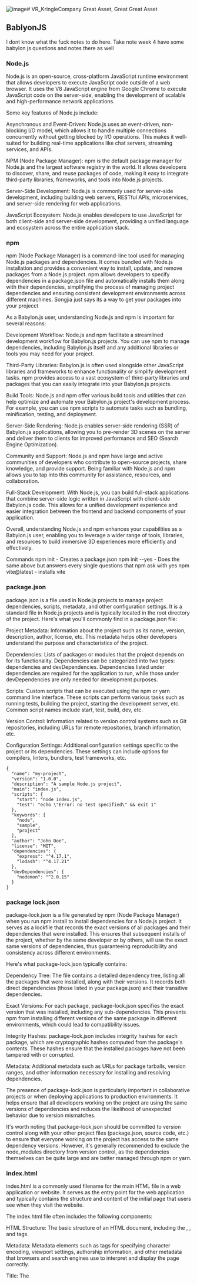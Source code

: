 ![image](https://github.com/gcwwgithub/VR_KringleCompany/assets/30390539/7a187888-1e8f-45bd-b1bc-9737d84beea8)# VR_KringleCompany
Great Asset, Great Great Asset

## BablyonJS
I dont know what the fuck notes to do here. Take note week 4 have some babylon js questions and notes there as well

### Node.js
Node.js is an open-source, cross-platform JavaScript runtime environment that allows developers to execute JavaScript code outside of a web browser. It uses the V8 JavaScript engine from Google Chrome to execute JavaScript code on the server-side, enabling the development of scalable and high-performance network applications.

Some key features of Node.js include:

Asynchronous and Event-Driven: Node.js uses an event-driven, non-blocking I/O model, which allows it to handle multiple connections concurrently without getting blocked by I/O operations. This makes it well-suited for building real-time applications like chat servers, streaming services, and APIs.

NPM (Node Package Manager): npm is the default package manager for Node.js and the largest software registry in the world. It allows developers to discover, share, and reuse packages of code, making it easy to integrate third-party libraries, frameworks, and tools into Node.js projects.

Server-Side Development: Node.js is commonly used for server-side development, including building web servers, RESTful APIs, microservices, and server-side rendering for web applications.

JavaScript Ecosystem: Node.js enables developers to use JavaScript for both client-side and server-side development, providing a unified language and ecosystem across the entire application stack.

### npm
npm (Node Package Manager) is a command-line tool used for managing Node.js packages and dependencies. It comes bundled with Node.js installation and provides a convenient way to install, update, and remove packages from a Node.js project. npm allows developers to specify dependencies in a package.json file and automatically installs them along with their dependencies, simplifying the process of managing project dependencies and ensuring consistent development environments across different machines.
Songjia just says its a way to get your packages into your projecct


As a Babylon.js user, understanding Node.js and npm is important for several reasons:

Development Workflow: Node.js and npm facilitate a streamlined development workflow for Babylon.js projects. You can use npm to manage dependencies, including Babylon.js itself and any additional libraries or tools you may need for your project.

Third-Party Libraries: Babylon.js is often used alongside other JavaScript libraries and frameworks to enhance functionality or simplify development tasks. npm provides access to a vast ecosystem of third-party libraries and packages that you can easily integrate into your Babylon.js projects.

Build Tools: Node.js and npm offer various build tools and utilities that can help optimize and automate your Babylon.js project's development process. For example, you can use npm scripts to automate tasks such as bundling, minification, testing, and deployment.

Server-Side Rendering: Node.js enables server-side rendering (SSR) of Babylon.js applications, allowing you to pre-render 3D scenes on the server and deliver them to clients for improved performance and SEO (Search Engine Optimization).

Community and Support: Node.js and npm have large and active communities of developers who contribute to open-source projects, share knowledge, and provide support. Being familiar with Node.js and npm allows you to tap into this community for assistance, resources, and collaboration.

Full-Stack Development: With Node.js, you can build full-stack applications that combine server-side logic written in JavaScript with client-side Babylon.js code. This allows for a unified development experience and easier integration between the frontend and backend components of your application.

Overall, understanding Node.js and npm enhances your capabilities as a Babylon.js user, enabling you to leverage a wider range of tools, libraries, and resources to build immersive 3D experiences more efficiently and effectively.

Commands
npm init - Creates a package.json
npm init --yes - Does the same above but answers every single questions that npm ask with yes
npm vite@latest - installs vite

### package.json
package.json is a file used in Node.js projects to manage project dependencies, scripts, metadata, and other configuration settings. It is a standard file in Node.js projects and is typically located in the root directory of the project. Here's what you'll commonly find in a package.json file:

Project Metadata: Information about the project such as its name, version, description, author, license, etc. This metadata helps other developers understand the purpose and characteristics of the project.

Dependencies: Lists of packages or modules that the project depends on for its functionality. Dependencies can be categorized into two types: dependencies and devDependencies. Dependencies listed under dependencies are required for the application to run, while those under devDependencies are only needed for development purposes.

Scripts: Custom scripts that can be executed using the npm or yarn command line interface. These scripts can perform various tasks such as running tests, building the project, starting the development server, etc. Common script names include start, test, build, dev, etc.

Version Control: Information related to version control systems such as Git repositories, including URLs for remote repositories, branch information, etc.

Configuration Settings: Additional configuration settings specific to the project or its dependencies. These settings can include options for compilers, linters, bundlers, test frameworks, etc.
```
{
  "name": "my-project",
  "version": "1.0.0",
  "description": "A sample Node.js project",
  "main": "index.js",
  "scripts": {
    "start": "node index.js",
    "test": "echo \"Error: no test specified\" && exit 1"
  },
  "keywords": [
    "node",
    "sample",
    "project"
  ],
  "author": "John Doe",
  "license": "MIT",
  "dependencies": {
    "express": "^4.17.1",
    "lodash": "^4.17.21"
  },
  "devDependencies": {
    "nodemon": "^2.0.15"
  }
}

```

### package lock.json
package-lock.json is a file generated by npm (Node Package Manager) when you run npm install to install dependencies for a Node.js project. It serves as a lockfile that records the exact versions of all packages and their dependencies that were installed. This ensures that subsequent installs of the project, whether by the same developer or by others, will use the exact same versions of dependencies, thus guaranteeing reproducibility and consistency across different environments.

Here's what package-lock.json typically contains:

Dependency Tree: The file contains a detailed dependency tree, listing all the packages that were installed, along with their versions. It records both direct dependencies (those listed in your package.json) and their transitive dependencies.

Exact Versions: For each package, package-lock.json specifies the exact version that was installed, including any sub-dependencies. This prevents npm from installing different versions of the same package in different environments, which could lead to compatibility issues.

Integrity Hashes: package-lock.json includes integrity hashes for each package, which are cryptographic hashes computed from the package's contents. These hashes ensure that the installed packages have not been tampered with or corrupted.

Metadata: Additional metadata such as URLs for package tarballs, version ranges, and other information necessary for installing and resolving dependencies.

The presence of package-lock.json is particularly important in collaborative projects or when deploying applications to production environments. It helps ensure that all developers working on the project are using the same versions of dependencies and reduces the likelihood of unexpected behavior due to version mismatches.

It's worth noting that package-lock.json should be committed to version control along with your other project files (package.json, source code, etc.) to ensure that everyone working on the project has access to the same dependency versions. However, it's generally recommended to exclude the node_modules directory from version control, as the dependencies themselves can be quite large and are better managed through npm or yarn.

### index.html

index.html is a commonly used filename for the main HTML file in a web application or website. It serves as the entry point for the web application and typically contains the structure and content of the initial page that users see when they visit the website.

The index.html file often includes the following components:

HTML Structure: The basic structure of an HTML document, including the <html>, <head>, and <body> tags.

Metadata: Metadata elements such as <meta> tags for specifying character encoding, viewport settings, authorship information, and other metadata that browsers and search engines use to interpret and display the page correctly.

Title: The <title> element, which specifies the title of the web page displayed in the browser's title bar or tab.

Content: The main content of the web page, including text, images, links, forms, and other HTML elements that make up the user interface of the website.

Script and Style References: References to external JavaScript files (<script> tags) and CSS stylesheets (<link> tags) used to add functionality and styling to the web page.

JavaScript Code: Inline JavaScript code or script blocks within the <script> tags for adding interactivity, event handling, and dynamic behavior to the web page.

The index.html file is often located in the root directory of a web project and is served by the web server as the default document when users access the website's domain or root URL (e.g., http://example.com).

In summary, index.html is the main HTML file of a web application or website, containing the structure and content of the initial page that users see when they visit the site. It plays a crucial role in defining the user interface and functionality of the web application.

For babylon js, since the application is hosted on the web, treat the html as how the app will look like. Its like making a website where you add elements to the html page and then you see ui elements appear

### tsconfig.json

A tsconfig.json file is a configuration file used in TypeScript projects to specify compiler options and settings for the TypeScript compiler (tsc). This file helps manage various aspects of the TypeScript project, such as compiler behavior, output directory, module resolution, and more.

Here are some common settings that can be configured in a tsconfig.json file:

Compiler Options: Compiler options control how TypeScript code is compiled into JavaScript. These options include settings such as target ECMAScript version, module system (e.g., CommonJS, AMD, ES6), strict type checking, source map generation, and more.

File Inclusion/Exclusion: Specify which files should be included or excluded from compilation. You can use the include and exclude properties to specify file paths or glob patterns to include or exclude files from compilation.

Output Options: Configure the output directory and file naming conventions for compiled JavaScript files. Options include setting the output directory (outDir), generating declaration files (declaration), emitting ECMAScript modules (esModuleInterop), and more.

Module Resolution: Configure how TypeScript resolves module imports. Options include specifying module resolution strategy (moduleResolution), root directories for module resolution (baseUrl), path mappings (paths), and more.

Type Checking Options: Control the strictness of type checking and error reporting. Options include enabling strict mode (strict), enforcing null checks (strictNullChecks), enabling strict property initialization (strictPropertyInitialization), and more.

Source Map Generation: Specify whether to generate source maps for compiled JavaScript files (sourceMap) and configure source map options.

Project References: Define references to other TypeScript projects or projects' outputs. This feature allows you to create multi-project setups and manage dependencies between projects.

A tsconfig.json file is typically located in the root directory of a TypeScript project, and TypeScript automatically detects and uses this file when compiling the project. Having a tsconfig.json file helps ensure consistent compilation settings across different environments and simplifies project setup and maintenance.

Here's a minimal example of a tsconfig.json file:
```
{
  "compilerOptions": {
    "target": "es5",
    "module": "commonjs",
    "strict": true
  },
  "include": [
    "src/**/*.ts"
  ],
  "exclude": [
    "node_modules"
  ]
}
```

### Vite
First install vite in your project
```npm vite@latest``` - installs vite

Next install dependencies
```npm i```

This songjia cant really make any sense on why the dependencies was not already installed but oh well

To run project
```run dev```

Install babylon js
```npm i babylonjs@core```

### Bablylon JS Code Beginning
The beginning code is like this
```
// main.ts
import { Engine } from "@babylonjs/core";
import { App } from "./app";

const canvas = document.getElementById("renderCanvas") as HTMLCanvasElement;
const engine = new Engine(canvas, true);
const app = new App(engine);

const scenePromise = app.createScene();
scenePromise.then((scene) => {
  engine.runRenderLoop(() => {
    scene.render();
  });
});

// app.ts
import { Engine, Scene } from "@babylonjs/core";

export class App {
  private engine: Engine;

  constructor(engine: Engine) {
    this.engine = engine;
  }

  async createScene(): Promise<Scene> {
    const scene = new Scene(this.engine);
    scene.createDefaultCameraOrLight()l;
    return scene;
  }
}
```
There was a index.html file earlier right, in that file, sonjia added a canvas file to the html and in the main.ts, he gets the canvas. The result is when he loads the web host, you will see a black image representing the canvas. 

### Babylonjs Canvas
```
const canvas = document.getElementById('renderCanvas') as HTMLCanvasElement;

const ctx = canvas.getContext('2d');
ctx.font = '50px Arial';

ctx.fillText('Hello XR', 50, 50);
```
The getContext('2d') call retrieves the 2D rendering context for the specified canvas element (renderCanvas). The '2d' argument indicates that the rendering context being requested is for 2D drawing operations.

Once the rendering context (ctx) is obtained, it provides methods and properties that allow you to perform various drawing operations on the canvas, such as drawing shapes, text, images, and applying transformations.

### Create a Sphere
```
const scene = new Scene(this.engine);  

scene.createDefaultCameraOrLight();

const sphere = MeshBuilder.CreateSphere('sphere', { diameter: 1.3 }, scene); 

sphere.position.y = 1; 
sphere.position.z = 5; 
```

### Create Text
```
const helloPlane = MeshBuilder.CreatePlane('hello plane', { size: 15 });

helloPlane.position.y = 0;
helloPlane.position.z = 5;


const helloTexture = AdvancedDynamicTexture.CreateForMesh(helloPlane);

const helloText = new TextBlock('hello');
helloText.text = 'Hello XR';

helloText.color = 'purple';
helloText.fontSize = 50;


```
```MeshBuilder.CreatePlane('hello plane', { size: 15 });```
This line creates a plane mesh named 'hello plane' with a size of 15 units. This plane will serve as the background for displaying the text.

```const helloTexture = AdvancedDynamicTexture.CreateForMesh(helloPlane); ```
This line creates an advanced dynamic texture associated with the plane mesh. AdvancedDynamicTexture is a Babylon.js feature that allows for rendering 2D elements onto 3D objects.

```helloTexture.addControl(helloText);```
This adds the TextBlock element (containing the text 'Hello XR') to the advanced dynamic texture associated with the plane mesh. As a result, the text will be rendered onto the plane mesh in the 3D scene.

### GUI Controls?
```
createText(scene: Scene) {
  const helloPlane = MeshBuilder.CreatePlane("hello plane", { width: 2.5, height: 1 }, scene);
  helloPlane.position.y = 0;
  helloPlane.position.z = 5;
  
  const helloTexture = AdvancedDynamicTexture.CreateForMesh(helloPlane, 250, 100, false);
  helloTexture.background = "white";

  const helloText = new TextBlock("hello");
  helloText.text = "Hello XR";
  helloText.color = "purple";
  helloText.fontSize = 50;

  helloTexture.addControl(helloText);
}
```
The function provided is a basic example of how to create simple GUI (Graphical User Interface) controls in a Babylon.js 3D scene. Here's how it aligns with GUI creation:

AdvancedDynamicTexture: This is a special kind of texture that allows you to overlay GUI elements on top of a 3D scene or attach them to a specific mesh, like the plane in this case. This texture acts as a canvas for GUI controls.

TextBlock: This is a GUI control for displaying text. It's a fundamental element in any GUI system and can be used for labels, buttons, or any interactive text element.

Adding the TextBlock to the Texture: The helloTexture.addControl(helloText); line adds the TextBlock to the AdvancedDynamicTexture, which means the text will appear on the plane in the 3D world.

This setup is indeed a simple example of GUI in a 3D application. Babylon.js also supports more complex GUI elements, such as buttons, sliders, input fields, etc., which can be layered together to create a rich user interface. The GUI in Babylon.js is particularly useful for VR or AR scenarios where traditional HTML-based interfaces may not be suitable.

The code is the same above with slight differences. In essence, the main functional difference is the size of the plane and the specified dimensions for the AdvancedDynamicTexture in the second snippet, which are not provided in the first. The explicit background color set for the texture in the second snippet is also a notable difference, as it changes the visual appearance of the text's backdrop.

### GUI Interactions
```
helloText.onPointerUpObservable.add(eventData => {
  alert('Hello Text at:\n X: ' + eventData.x + '\n Y: ' + eventData.y);
});

helloText.onPointerDownObservable.add(() => {
  this.sound.play();
});
```
The first one adds an event listener to the onPointerUpObservable of the helloText TextBlock. When the pointer (usually a mouse or touch input) is released over the text block, the provided callback function is executed. The callback function shows a browser alert with the x and y position of the pointer when the event was triggered.

The second one adds an event listener to the onPointerDownObservable of the helloText. When the pointer is pressed down over the text block, the provided callback function is executed. In this callback, this.sound.play(); is called, which implies that there is a sound property on the same context (this) where the function is defined, and its play method is invoked. Assuming this.sound refers to an audio object, this would start playing the sound.

### Create VR Experience and Async
```
const xr = scene.createDefaultXRExperienceAsync({
    uiOptions: {
        sessionMode: 'immersive-vr'
    }
})
```
The provided code is from Babylon.js and is used to create a default WebXR (Web Extended Reality) experience in a Babylon.js scene. Here's what each part of the code does:

scene.createDefaultXRExperienceAsync():
This method creates a default WebXR experience within the given scene. It enables support for WebXR in the browser and sets up the necessary components to allow users to experience the scene in virtual reality (VR) or augmented reality (AR) depending on their device and capabilities.

uiOptions: { sessionMode: 'immersive-vr' }:
This part of the code specifies options for the user interface (UI) of the XR experience. In this case, it sets the sessionMode option to 'immersive-vr', indicating that the XR session should be in immersive virtual reality (VR) mode. This means that the scene will be experienced in full VR mode, where users are fully immersed in the virtual environment.

xr variable:
The xr variable is assigned the result of the createDefaultXRExperienceAsync() method call. This variable likely represents the XR experience itself or contains information about the XR session, which can be used for further interaction or customization.

In summary, the code sets up a default WebXR experience in a Babylon.js scene, specifically configuring it to operate in immersive virtual reality (VR) mode. This allows users to interact with the scene using VR devices and experience it in a fully immersive virtual environment.

**Note: xr is a promise**
As part of async coding, other code below this will run without waiting for the xr to initalise. So if you do something with xr, u will crash or something. If you want to ensure it initialise properly u can add a await in front. BUt the function the code is called needs an async in front. Afterwards, you will be able to use xr as per normal.
So here is an example
```
// Create an async function to set up the Babylon.js scene
async function setupScene() {
    // Create a new Babylon.js engine
    const engine = new Engine(canvas, true);

    // Create a new Babylon.js scene
    const scene = new Scene(engine);

    // Create an XR experience asynchronously
    const xr = await scene.createDefaultXRExperienceAsync({
        uiOptions: {
            sessionMode: 'immersive-vr'
        }
    });
    // Run the render loop
    engine.runRenderLoop(() => {
        scene.render();
    });
}

// Call the async function to set up the scene when the window has finished loading
window.onload = async () => {
    await setupScene();
};
```
Just remember this, everytime you use async, it returns a Promise which means its a promise that a value will be eventually there so therefore you always need to ensure you declare await. Lets say you have a promise object, how do you get it to do stuff. Our code earlier has the answer
```
scenePromise.then((scene) => {
  engine.runRenderLoop(() => {
    scene.render();
  });
});
```
Then basically says, what should I do after the promise is fulfilled or in other words, what happens after the promise has been fulfilled and the object is initialised? It will call a callback which you see here is to runRenderLoop()

### Quick Debugging tip
The line ```(window as any).xr = xr;``` in TypeScript is a way to attach the xr variable to the global window object. By doing this, xr becomes accessible from anywhere in the web application, including the browser's console, which is particularly useful for debugging purposes.

Here's what this line of code does:

window: This is the global object in the context of the browser, representing the window in which the script is running.
as any: TypeScript is a statically typed superset of JavaScript. Using as any is a type assertion in TypeScript which tells the compiler to treat the window object as any type, effectively turning off type checking for this expression. This is done because window does not have a property xr by default, so you have to assert it to any to bypass the type checking system.
.xr = xr;: This assigns the xr variable (which presumably holds a reference to a WebXR experience created by scene.createDefaultXRExperienceAsync()) to a new property xr on the window object.
After running this line of code, you could open your browser's developer console and access the xr variable directly, which is useful for inspecting its properties and methods, debugging issues with your WebXR experience, or even manipulating the WebXR session in real-time. It effectively makes xr a global variable, which should generally be avoided in production code due to the potential for naming collisions and it being considered a bad practice, but for debugging, it's a useful shortcut.

### Morzilla Web XR Emulator
After you get on the web host, if you have the emulator, there will be an icon on the bottom right of the screen. You click on it and now you can see VR Mode. You can even move around a VR Headset on controllers as well

### AR Debugging
```
const xr = await scene.createDefaultXRExperienceAsync({
        uiOptions: {
            sessionMode: 'immersive-ar'
        }
    });
```
Then in the XR emulator, just change ur device into a phone

### Meta Quest Debugging
1. Create an organisation and then create a account
2. Enable USB Debugging but you must have an account with the developer mode enabled
3. Make sure you install adb so you can use ```adb devices``` in console to see the connected device
4. Use ```adb reverse``` to allow  the quest can access a local host website on the connected desktop through the cable

### Android Debugging
Same as above but connect the android phone instead

### IOS Debugging
Didnt watch hehe i swear to god if this chek test

Everything below is I didnt watch video to hear the explanation cause hehe
### Skybox
```
createSkybox(scene: Scene) {
  // Create a skybox mesh
  const skybox = MeshBuilder.CreateBox('skybox', { size: 1000 }, scene);

  // Create a skybox material
  const skyboxMaterial = new StandardMaterial('skybox-mat');

  // Disable backface culling for the skybox material
  skyboxMaterial.backFaceCulling = false;

  // Set the reflection texture of the skybox material to a cube texture
  skyboxMaterial.reflectionTexture = new CubeTexture('assets/textures/skybox', scene);
  skyboxMaterial.reflectionTexture.coordinatesMode = Texture.SKYBOX_MODE;

  // Set the diffuse and specular colors of the skybox material to black
  skyboxMaterial.diffuseColor = new Color3(0, 0, 0);
  skyboxMaterial.specularColor = new Color3(0, 0, 0);

  // Assign the skybox material to the skybox mesh
  skybox.material = skyboxMaterial;
}
```
In webpack, there is a setting in webpack.config.js where you need to set the static variable if its there to true to use static asssets.
Backface culling is a performance optimization that doesn't render the faces of a mesh that point away from the camera. Since the camera is inside the skybox, you want to disable backface culling to ensure all the inside faces of the cube are rendered.

The diffuse and specular colors of the skybox material are set to black. In the context of a skybox, these properties are typically set to black because the skybox usually doesn't need to reflect any light or have any shiny properties, as it represents distant objects like stars or clouds.

### Camera
```
createCamera(scene: Scene) {
  // const camera new ArcRotateCamera('arcCamera, Math.PI/5, Math.PI/2, 5, Vector3.Zero()),
  // scene):

  const camera = new UniversalCamera("uniCamera", new Vector3(0), scene);
  camera.attachControl(this.canvas, true);
}
```
This was the code they gave. There a commented out arc rotate camera there
The Universal Camera is a versatile camera that can be used for both touch and keyboard/mouse control schemes. The camera is given a name "uniCamera" and is initially positioned at the origin (0, 0, 0) in the 3D world.
The ArcRotateCamera automatically rotates around a target (in this case, Vector3.Zero() which is the origin of the scene) and is controlled by three parameters:

The key difference between UniversalCamera and ArcRotateCamera is their control scheme and behavior:

UniversalCamera: This is similar to a free camera or first-person shooter camera. It's controlled by WASD keys for movement and mouse for looking around.
ArcRotateCamera: This camera is automatically set to revolve around a target point and is typically controlled by dragging the mouse to rotate the camera around the target, and the mouse wheel to zoom in and out.
Depending on the type of interaction you want in your scene, you would choose the camera type that suits your needs. UniversalCamera is good for scenarios where you want the user to freely move around the scene, while ArcRotateCamera is excellent for scenarios where you want the user to orbit around a specific object or location.

### Lights
```
const hemisphericLight = new HemisphericLight('hemilight', new Vector3(-1, 1, 0), scene);
hemiLight.intensity = 0.5;
hemiLight.diffuse = new Color3(0, 0, 1);

const pointLight = new PointLight("pointLight", new Vector3(0, 1.5, 2), scene);
pointLight.intensity = 1;
pointLight.diffuse = new Color3(1, 0, 0);
```
Diffuse light is the light that is scattered in all directions off the surface it hits.

The HemisphericLight simulates light coming from above, much like the ambient light in the real world where the sky acts as a light source. This type of light has a direction but no specific source position. Gemini says Hemispheric lights simulate indirect lighting from the sky and ground.
The PointLight simulates a light bulb or a point source that emits light in all directions:

The Differences Between Hemispheric Light and Point Light:

Direction vs. Position: Hemispheric light is defined by a direction, meaning it does not have a specific point in space it originates from. It's assumed to be infinitely far away, similar to sunlight. Point light, on the other hand, is defined by its position in space, similar to a lamp.

Light Spread: Hemispheric light illuminates the scene uniformly and simulates a soft ambient effect that doesn't cast strong shadows. Point light emits light in all directions from its position and can cast shadows based on its relationship to objects in the scene.

Color: In this particular code, hemispheric light is given a blue diffuse color, which will tint the surfaces it illuminates with a blueish tone, while the point light is given a red diffuse color, which will tint illuminated surfaces red.

### Sky Dome 
```
createVideoSkyDome(scene: Scene) {
  const dome = new VideoDome(
    'videoDome',
    'assets/videos/bridge_360.mp4',
    {
      resolution: 32,
      size: 1000
    },
    scene
  );
}
```
Inside the function, it creates an instance of VideoDome, which is likely a class from Babylon.js or a custom class in the application. VideoDome is used to project a 360-degree video onto the inner surface of a dome that surrounds the entire scene, creating an immersive environment.

This one is Chatgpt say one ah
The object { resolution: 32, size: 1000 } sets the properties for the VideoDome:
resolution: 32 might refer to the number of segments used to render the dome, affecting the quality of the mesh onto which the video is projected.
size: 1000 likely sets the size of the dome in the scene's units.

### Inspector Shortcut
addInspectorKeyboardShortcut(scene: Scene) {
  window.addEventListener('keydown', e => {
    if (e.altKey && e.ctrlKey && e.key === 'I') {
      if (scene.debugLayer.isVisible()) {
        scene.debugLayer.hide();
      } else {
        scene.debugLayer.show();
      }
    }
  });
}
It defines an event listener that listens for keydown events on the window object.
When a key is pressed, it checks if the Alt key and Ctrl key are held down simultaneously, and the letter 'I' is the key that was pressed. This combination (Ctrl+Alt+I) acts as the shortcut to trigger the code block.
Inside the if-statement, it checks whether the debug layer of the scene is currently visible.
If the debug layer is visible, it will hide it by calling scene.debugLayer.hide().
If the debug layer is not visible, it will show it by calling scene.debugLayer.show().
Whats the debug layer?
In Babylon.js, the "scene debug layer", also commonly referred to as The Inspector, is a powerful visual debugging tool. It provides you with various functionalities to help you understand and troubleshoot your 3D scene. 

### Make the VE Responsive to Window Sizes
```
window.addEventListener('resize', () => {
  engine.resize();
});
```
This code snippet is adding an event listener to the window object, which listens for the resize event. This event is triggered whenever the browser window is resized.

How it's used:

The anonymous arrow function () => { engine.resize(); } is the event handler that gets called when the resize event occurs.
Inside the event handler, the resize method of the engine object is called. This method is typically provided by 3D engine libraries like Babylon.js or Three.js to handle the resizing of the rendering canvas. When the window is resized, the canvas needs to adjust its dimensions accordingly to ensure the 3D content is rendered correctly to the new window size.
When this event is called:

The resize event is called by the browser every time there is a change in the size of the viewport, which could happen for various reasons like changing the size of the browser window, rotating a mobile device, or when the browser window is maximized or minimized.
The purpose of calling engine.resize() is to make sure that the 3D scene's aspect ratio remains correct and that the scene does not get stretched or squished. It ensures that the rendering engine adjusts its internal projections to accommodate the new size of the canvas.

### Load Models
```
loadModel(scene: Scene) {
  SceneLoader.ImportMeshAsync('', 'assets/models/', 'H2O.glb', scene);
}
```
Here's what the function does:

SceneLoader is a static class in Babylon.js that provides functions to load scenes and meshes from various file formats.

ImportMeshAsync is a method that loads meshes, geometries, and materials defined in a .glb file format (which is the binary version of the GLTF format) into the provided scene.

The first argument is a blank string which means no specific mesh names are provided; thus, it will load all meshes from the file.

'assets/models/' is the directory path where the .glb file is located.

'H2O.glb' is the name of the 3D model file that will be loaded.

scene is the instance of the scene where the meshes will be added.

This function would be used to load a model named 'H2O.glb' from the 'assets/models/' directory into the provided Babylon.js scene. The loading is asynchronous, which means it won't block the rest of the code from running while the model is being loaded. This is typically desired behavior in web applications to maintain a responsive interface.

Once the promise returned by ImportMeshAsync is resolved, the loaded meshes will be present in the scene and can be manipulated or displayed according to the needs of the application.

**You need to add ts-loader in package.json and import bablyonjs-loaders in the ts files.**

### Tips on Async again?
```
loadModel(scene: Scene) {
  SceneLoader.ImportMeshAsync('', 'assets/models/', 'H2O.glb', scene).then(result => {
    const root = result.meshes[0];
    root.id = 'h2oRoot';
    root.name = 'h2oRoot';
    root.position = someVariable; // 'someVariable' is not defined in this snippet. This likely should be a Vector3 object.
    root.rotation = new Vector3(0, 0, Math.PI);
    root.scaling.setAll(1.5);
  });
}
```
This function loadModel is similar to the previous one in that it imports a 3D model into the given scene. However, this version of the function adds more steps after the model is loaded:

It uses .then on the promise returned by ImportMeshAsync to handle the result of the asynchronous operation. This part of the code will execute once the model has finished loading.
result.meshes[0] gets the first mesh from the loaded model. In the context of Babylon.js, a model can consist of one or several meshes. Here we assume that result.meshes[0] is the root mesh or the main mesh that other parts of the model are parented to.

The root mesh is given an ID and a name 'h2oRoot', which can be used to identify it within the scene.

root.position is being set to someVariable, which appears to be a placeholder for a Vector3 object representing the position where the mesh should be placed in the scene. Since someVariable isn't defined in the code snippet, it should be replaced with an actual Vector3 value or variable.

root.rotation is set to a new Vector3 object that represents the rotation of the mesh. In this case, it's rotated by Math.PI radians (180 degrees) around the Z-axis.

root.scaling.setAll(1.5) uniformly scales the mesh by a factor of 1.5 along all three axes.

The difference between this and the previous snippet is that after loading the model, this code snippet is also manipulating the root mesh by setting its ID, name, position, rotation, and scale. This allows for immediate customization of the model's properties once it has been loaded into the scene. The previous snippet didn't include these post-loading operations.

### Animations
```
createAnimation(scene: Scene, model: AbstractMesh) {
  const animation = new Animation(
    'rotationAnim',
    'rotation',
    30,
    Animation.ANIMATIONTYPE_VECTOR3,
    Animation.ANIMATIONLOOPMODE_CYCLE
  );

  const keyframes = [
    { frame: 0, value: new Vector3(0, 0, 0) },
    { frame: 30, value: new Vector3(0, 2 * Math.PI, 0) }
  ];

  animation.setKeys(keyframes);

  model.animations = [];
  model.animations.push(animation);

  scene.beginAnimation(model, 0, 30, true);
}
```
createAnimation is a function that takes a Scene and an AbstractMesh object as arguments. This function is likely part of a Babylon.js application, where Scene represents the 3D environment and AbstractMesh represents a mesh within that scene.

An Animation object is instantiated with the name 'rotationAnim'. It is configured to animate the 'rotation' property of the mesh. The 30 specifies the frame rate, indicating how many frames per second the animation will run.

Animation.ANIMATIONTYPE_VECTOR3 indicates that the property being animated, rotation in this case, is a Vector3 type, which is a three-dimensional vector representing Euler angles for rotation.

Animation.ANIMATIONLOOPMODE_CYCLE sets the animation to loop continuously.

The keyframes array defines the keyframes for the animation:

The first keyframe at frame: 0 sets the initial rotation value to (0, 0, 0).
The second keyframe at frame: 30 sets the rotation value to (0, 2 * Math.PI, 0), which represents a full 360-degree rotation around the Y-axis.
animation.setKeys(keyframes); assigns the keyframes to the animation, which tells the animation object when and how to interpolate the mesh's rotation.

model.animations = []; initializes the animations array property of the model to an empty array. This ensures that any previous animations are removed and the mesh is ready for new animations.

model.animations.push(animation); adds the newly created animation to the model's animations array.

scene.beginAnimation(model, 0, 30, true); starts the animation on the model. It specifies that the animation should start at frame 0, end at frame 30, and the true argument indicates that the animation should loop.

The outcome of this code is that the mesh provided as model will rotate around the Y-axis one full turn (360 degrees) in a loop. The duration of this rotation is implicitly defined by the frame rate and the frame numbers given; since there are 30 frames and the frame rate is 30, this implies a one-second duration for the full rotation cycle.

Then in load model you add this
```
loadModel(scene: Scene) {
  SceneLoader.ImportMeshAsync('', 'assets/models/', 'H2O.glb', scene).then(result => {
    const root = result.meshes[0];
    root.id = 'h2oRoot';
    root.name = 'h2oRoot';
    root.position = someVariable; // 'someVariable' is not defined in this snippet. This likely should be a Vector3 object.
    root.rotation = new Vector3(0, 0, Math.PI);
    root.scaling.setAll(1.5);
    this.createAnimation(scene,root)
  });
}
```
### Particle System
```
createParticles(scene: Scene) {
  const particleSystem = new ParticleSystem('particles', 5000, scene);
  particleSystem.particleTexture = new Texture('assets/textures/flare.png', scene);

  particleSystem.emitter = new Vector3(0, 0, 0);
  particleSystem.minEmitBox = new Vector3(0, 0, 0);
  particleSystem.maxEmitBox = new Vector3(0, 0, 0);

  particleSystem.color1 = new Color4(0.7, 0.8, 1.0, 1.0);
  particleSystem.color2 = new Color4(0.3, 0.5, 1.0, 1.0);
  particleSystem.blendMode = ParticleSystem.BLENDMODE_ONEONE;

  particleSystem.minSize = 0.01;
  particleSystem.maxSize = 0.05;
  
  particleSystem.minLifeTime = 0.3;
  particleSystem.maxLifeTime = 1.5;
  
  particleSystem.emitRate = 1500;
  
  particleSystem.direction1 = new Vector3(-1, 8, -1);
  particleSystem.direction2 = new Vector3(1, 8, -1);
  
  particleSystem.minEmitPower = 0.2;
  particleSystem.maxEmitPower = 0.8;
  particleSystem.updateSpeed = 0.01;
  
  particleSystem.gravity = new Vector3(0, -9.8, 0);
  particleSystem.start();
}
```
Defines a function createParticles that takes a Babylon.js Scene object as a parameter.

Creates a new ParticleSystem within the provided scene. The system is named 'particles', and it's configured to use a maximum of 5000 particles.

Sets the particle texture to a flare image, 'assets/textures/flare.png', which will be used for each particle in the system.

Sets the emitter of the particle system to the origin point (0, 0, 0). This is the point in space where particles will be emitted.

The minEmitBox and maxEmitBox are set to (0, 0, 0), which means that particles will be emitted from a single point. If these vectors were different, particles would be emitted from random positions within the defined box area.

Defines two colors for the particles. color1 is a pale blue with full alpha (opaque), and color2 is a darker blue, also fully opaque. These colors will likely be interpolated between over the lifetime of the particles.

Sets the blendMode to BLENDMODE_ONEONE, which defines how particles blend with the background and each other. This particular mode is additive blending, where the colors of the particles are added to the colors of the background, creating a glowing effect.

minSize and maxSize set the minimum and maximum size of each particle. Particles will be randomly sized between these values when they are created.

minLifeTime and maxLifeTime set the minimum and maximum lifetime of each particle in seconds. Each particle will last for a random time between these values before it's recycled.

emitRate is the number of particles to emit per second.

direction1 and direction2 define the initial direction vectors for particle emission. Particles will be emitted with a random direction between these two vectors. This creates a spread of particles that can simulate effects like explosions or fountains.

minEmitPower and maxEmitPower define the range of speeds at which particles are emitted from the emitter.

updateSpeed is the time step used to update the particle system, effectively controlling the simulation's precision and smoothness.

gravity is a vector that represents the gravity applied to the particles. In this case, it's set to the Earth's gravity, pulling the particles downward along the Y-axis.

start is the method that starts the particle system, causing it to begin emitting particles.

### Sound
```
addSounds(scene: Scene) {
  const music = new Sound("music", "assets/sounds/hello-xr.mp3", scene, null, { loop: true, autoplay: false });
  const sound = new Sound("sound", "assets/sounds/button.mp3", scene, null);
}
```
This function, addSounds, is designed to add audio to a Babylon.js scene. The function is defined to take one parameter, scene, which is a Babylon.js Scene object where the sounds will be added.

Within the function:

A new Sound object named "music" is created with a source file located at "assets/sounds/hello-xr.mp3". The sound is added to the scene. The fourth parameter is set to null, which means no callback is used for when the sound is ready to play. The final parameter is an options object where loop: true means the sound will play in a loop, and autoplay: false means the sound will not play automatically when created.

Another Sound object named "sound" is created with a source file located at "assets/sounds/button.mp3" and added to the scene. The fourth parameter is null, and since no options object is provided, this sound will use the default settings (it will not loop and will not autoplay, assuming these are the defaults).

In summary, this function initializes two sounds for the scene: one for background music that loops (but does not autoplay), and another for a button press effect (with default playback settings). These sounds can be controlled programmatically to play, stop, pause, etc., within the application.

### Constructor
You can split up huge classes into components so something like this
```
export class TextPlane {
    constructor(
        name: string,
        width: number,
        height: number,
        x: number,
        y: number,
        z: number,
        text: string,
        backgroundColor: string,
        textColor: string,
        fontSize: number
    ) {
        // Create the plane mesh
        const textPlaneMesh = BABYLON.MeshBuilder.CreatePlane(name, { width, height }, scene);

        // Position the plane
        textPlaneMesh.position.set(x, y, z);

        // Create a dynamic texture for the plane
        const planeTexture = new BABYLON.AdvancedDynamicTexture.CreateForMesh(
            textPlaneMesh,
            width,
            height,
            false
        );

        // Set the background color of the texture
        planeTexture.background = backgroundColor;

        // Create a text block to display the text on the plane
        const planeText = new BABYLON.TextBlock(name + " text", planeTexture);
        planeText.text = text;
        planeText.fontSize = fontSize;
        planeText.color = new BABYLON.Color4(1, 1, 1, 1); // White text color

        // Rotate the text block to face the camera
        planeText.rotation.y = -Math.PI / 2;
    }
}

```
You are recommended to create a file for this in the same folder as all your classes then in the code write this
```
export * from './text-plane'
export * from './rigidbody'
```
Then in the main code just do
'''
import {} from './components/meshes'
'''

### Interfaces?
export interface HelloMesh {
    scene : Scene;
    mesh : Mesh;
    label : TextPlane;
}    

export class HelloSphere extends AbstractMesh implements HelloMesh {
    scene : Scene;
    mesh : Mesh;
    label : TextPlane;

constructor(name: string, options : {diameter : number}, scene : Scene)
{
  super(name,scene);
  this.scene = scene;
  this.mesh = MeshBuilder.CreateSphere("Hi". options, scene);
  this.mesh.material = new StandardMaterial("Mat", scene);
  this.label = new TextPlane(....... some parameters here)
  this.addChild(this.label.mesh);
}

  
}

### Create Ground
```
// ground
const groundMaterial = new StandardMaterial("ground material", scene);

//back will not be rendererd
groundMaterial.backFaceCulling = true;
groundMaterial.diffuseTexture = new Texture('assets/textures/grass.png',

scene);
const ground = MeshBuilder.CreateGround("ground", {width: 12, height: 12}, scene);

ground.material = groundMaterial;
ground.position.set(0, -1, 8);
```

### Behaviours to create interaction
```
const pointerDragBehavior = new PointerDragBehavior({
               dragPlaneNormal: new BABYLON.Vector3(0, 1, 0), // Makes the drag plane parallel to the y-axis

});
pointerDragBehavior.onDragStartObservable.add(evtData => {
                              console.log("drag start: pointer id " + evtData.pointerId);
                              console.log(evtData);

});
sphere.addBehavior(pointerDragBehavior);
```
Pointer Drag Behavior: A pointer drag behavior is created using the PointerDragBehavior class. This class allows you to drag meshes around the scene using a mouse or pointer. In this code, the dragPlaneNormal property is set to new BABYLON.Vector3(0, 1, 0), which makes the drag plane parallel to the y-axis. This means that the mesh can only be dragged up and down.

onDragStartObservable: This observable is used to listen for drag events. In this code, an event handler is added to the onDragStartObservable using the add method. The event handler logs the pointer ID and event data to the console when the dragging starts.

Adding the behavior to the sphere: The pointerDragBehavior is then added to the sphere mesh using the addBehavior method. This enables the drag functionality for the sphere.
### Actions
```
private initActions() {
const actionManager = (this.actionManager = new ActionManager(this.scene));

actionManager.isRecursive = true;

const light = this.scene.getLightById("default light");
actionManager
 .registerAction(new InterpolateValueAction(
        ActionManager.OnPickTrigger,
        light,
        "diffuse",
        Color3.Black(),
        1000
        )
       )
      .then(
          new InterpolateValueAction(
              ActionManager.OnPickTrigger,
              light,
              "diffuse",
              Color3.White(),
              1000
             )
         };

actionManager.registerAction(
    new InterpolateValueAction(
        ActionManager.OnPickDownTrigger,
        this,
        "scaling",
        new Vector3(2, 2, 2),
        1000,
        new PredicateCondition(actionManager, () => {
            return light.diffuse.equals(Color3.Black());
        })
    )
);

const otherMesh = this.scene.getMeshById("sphere");
actionManager.registerAction(
    new SetValueAction(
        {
            trigger: ActionManager.OnIntersectionEnterTrigger,
            parameter: {
                mesh: otherMesh,
                usePreciseIntersection: true,
            },
        },
        this.mesh.material,
        "wireframe",
        true
    )
);

}
```
To use this function, just call it in the constructor 
Here is the explanation of the code
Light Color Change on Pick:
Action 1: Fades the light (identified as "default light") to black (Color3.Black()) over 1000 milliseconds when it is picked/clicked.
Action 2: Fades the same light back to white (Color3.White()) over 1000 milliseconds when it is picked/clicked again.

Scaling on Pick with Condition:
Action: Scales the this object (likely referring to a mesh in the scene) to double its size (Vector3(2, 2, 2)) over 1000 milliseconds when it is picked/clicked.
Condition: This action has a PredicateCondition. It will only execute if the light object's 'diffuse' color is currently black.

Wireframe Toggle on Intersection:
Action: Sets the 'wireframe' property of another mesh's material to 'true' when this.mesh intersects with a mesh identified as "sphere". The usePreciseIntersection: true parameter ensures accurate intersection detection.

### Keyboard Actions
Assuming we continue from the previous code
```
this.scene.actionManager.registerAction(
    new ExecuteCodeAction(
        {
            trigger: ActionManager.OnKeyUpTrigger,
            parameter: "r",
        },
        () => {
            this.scaling.setAll(1);
            this.mesh.material.wireframe = false;
            console.log("r was pressed: reset " + this.name);
        }
    )
);
```
Presumably, this code provides a reset mechanism. Pressing the "r" key likely triggers other actions that might scale or change the wireframe mode of a mesh. Releasing the "r" key executes this snippet to restore the mesh to its default state.

### Observables
```
const onIntersectObservable = new Observable<boolean>();
scene.registerBeforeRender(function () {
  const isIntersecting = sphere.intersectsMesh(helloSphere, true, true);
  onIntersectObservable.notifyObservers(isIntersecting);
});

helloSphere.onIntersectObservable = onIntersectObservable;

const redColor = Color3.Red();
const whiteColor = Color3.White();

helloSphere.onIntersectObservable.add((isIntersecting) => {
  const material = helloSphere.mesh.material as StandardMaterial;
  const isRed = material.diffuseColor === redColor;
  if (isIntersecting && !isRed) {
    material.diffuseColor = redColor;
  } else if (!isIntersecting && isRed) {
    material.diffuseColor = whiteColor;
  }
});
```
In the sphere code,
```
    scene : Scene;
    mesh : Mesh;
    label : TextPlane;
    onIntersectObservable : Observable<boolean>
}    

export class HelloSphere extends AbstractMesh implements HelloMesh {
    scene : Scene;
    mesh : Mesh;
    label : TextPlane;
 onIntersectObservable : Observable<boolean>

//code continues
```
Observable for Intersection:
onIntersectObservable: An Observable is created. Observables are used in Babylon.js to notify subscribers when specific events occur. In this case, this observable will be used to signal when intersections happen.

Intersection Check Loop (scene.registerBeforeRender):

scene.registerBeforeRender: Registers a function to be executed before each frame is rendered in the scene. This ensures the intersection check happens continuously.
sphere.intersectsMesh(helloSphere, true, true): This line checks if the sphere mesh intersects with the helloSphere mesh. The true parameters ensure precise intersection calculations.
onIntersectObservable.notifyObservers(isIntersecting): Notifies all subscribers of the onIntersectObservable whether an intersection is currently happening (isIntersecting will be either true or false).

Handling the Observable (helloSphere.onIntersectObservable.add):
helloSphere.onIntersectObservable: This references the onIntersectObservable created earlier and attaches a subscriber to it.
Subscriber Function: The provided function will be executed whenever the onIntersectObservable is notified.
It receives an isIntersecting boolean indicating the current intersection status.
It changes the diffuseColor property of the helloSphere's material:
To red (Color3.Red()) if the meshes are intersecting and the color isn't already red.
Back to white (Color3.White()) if they are not intersecting and the color is currently red.

```
// 2. create an observable for checking distance
const onDistanceChangeObservable = new Observable<number>();
let previousState: number = null;
scene.onBeforeRenderObservable.add(() => {
  const currentState = Vector3.Distance(
    sphere.position,
    helloSphere.position
  );
  if (currentState !== previousState) {
    console.log("distance updated!");
    previousState = currentState;
    onDistanceChangeObservable.notifyObservers(currentState);
  }
});

helloSphere.onDistanceChangeObservable = onDistanceChangeObservable;

const blueColor = Color3.Blue();
helloSphere.onDistanceChangeObservable.add((distance) => {
  const isCloseEnough = distance < 1.2;
  const material = helloSphere.mesh.material as StandardMaterial;
  const isBlue = material.diffuseColor === blueColor;
  const isRed = material.diffuseColor === redColor;
  if (isCloseEnough && !isBlue && !isRed) {
    material.diffuseColor = blueColor;
  } else if (!isCloseEnough && isBlue) {
    material.diffuseColor = whiteColor;
  }
});
```
1. Distance Observable:
onDistanceChangeObservable: An Observable is created to track changes in distance between the meshes.
previousState: A variable to store the previous distance value, used for comparison.

2. Distance Calculation Loop (scene.onBeforeRenderObservable.add):
scene.onBeforeRenderObservable.add: Registers a function to be executed before each frame renders.
Vector3.Distance(sphere.position, helloSphere.position): Calculates the distance between the centers of the sphere and helloSphere meshes.
Change Detection:
If the current distance is different from the previous distance:
Log a message indicating the distance has changed.
Update previousState with the current distance.
Notify observers of the onDistanceChangeObservable with the new distance value.

3. Handling Distance Changes (helloSphere.onDistanceChangeObservable.add):
helloSphere.onDistanceChangeObservable: Attaches an observer that will execute code whenever the distance observable is notified.
Subscriber Function:
Receives the updated distance between the meshes.
isCloseEnough: Calculates if the meshes are within a specified threshold (1.2 units in this case).
Updates the helloSphere's material diffuseColor based on these conditions:
Blue: If the meshes are close enough, and the material isn't already blue or red, set the color to blue.
White: If the meshes are not close enough and the color is currently blue, set the color back to white.

### Create Custom Observer
```
const observer = new Observer<number>((distance) => {
  helloSphere.label.textBlock.text = "d: " + distance.toFixed(2);
}, -1);
onDistanceChangeObservable.observers.push(observer);

```

### Coroutines
```
const addObserverCoroutine = function* () {
  console.log("frame " + scene.getFrameId() + ": do nothing");
  yield;
  console.log("frame " + scene.getFrameId() + ": add observer");
  onDistanceChangeObservable.observers.push(observer);
  yield;
  console.log("frame " + scene.getFrameId() + ": do nothing");
};
scene.onBeforeRenderObservable.runCoroutineAsync(addObserverCoroutine());
```


Purpose of the Function
The primary purpose of this function is to delay the addition of an observer to the onDistanceChangeObservable until a later frame. Here's how it works:

Coroutine Definition:
addObserverCoroutine: This function is defined as a generator function (notice the function* syntax). Generator functions are special in JavaScript, allowing them to pause and resume execution using the yield keyword.
Coroutines in Babylon.js are a way to execute code over multiple frames, often to introduce delays or create sequences of actions.

Steps:
Log a message: Logs the current frame with the message "frame [frame number] : do nothing".
yield: Pauses the execution of the coroutine and resumes it in the next frame.
Log a message: Logs the current frame with the message "frame [frame number] : add observer".
Add the observer: Pushes an observer (which is assumed to be defined elsewhere in your code) onto the list of observers for the onDistanceChangeObservable.
yield: Pauses the execution again.
Log a message: Logs the current frame with the message "frame [frame number] : do nothing".

Executing the Coroutine
scene.onBeforeRenderObservable.runCoroutineAsync(addObserverCoroutine()): This line starts the execution of the addObserverCoroutine.
runCoroutineAsync ensures that the code within the coroutine will be spread out over multiple frames (because of the yield statements).

Overall Effect
By using a coroutine, this code:
Delays Adding Observer: The observer won't be added to the onDistanceChangeObservable immediately. Instead, it will be added in the frame after the coroutine begins executing.
Spreads Execution over Frames: The logging statements combined with the yield help visualize how the coroutine will run its code split across multiple frames of rendering

```
const coroutine = function* () {
  (async function () {
    await Tools.DelayAsync(2000);
    console.log("frame " + scene.getFrameId() + ": fn 1");
  })();
  yield;
  (async function () {
    await Tools.DelayAsync(2000);
    console.log("frame " + scene.getFrameId() + ": fn 2");
  })();
  yield;
  (async function () {
    console.log("frame " + scene.getFrameId() + ": fn 3");
  })();
  yield Tools.DelayAsync(1000);
  (async function () {
    console.log("frame " + scene.getFrameId() + ": fn 4");
  })();
};
scene.onBeforeRenderObservable.runCoroutineAsync(coroutine());
```
This code performs the following actions:

Starts an anonymous async function that waits for 2000ms (2 seconds), then logs the current frame ID along with the string ": fn 1".
Yields control back to the scene rendering loop, effectively pausing the coroutine until the next frame.
Starts another anonymous async function that also waits for 2000ms, then logs the current frame ID along with the string ": fn 2".
Yields control back to the scene rendering loop again.
Starts yet another anonymous function immediately, without a delay, which logs the current frame ID along with the string ": fn 3".
Yields control, but this time waits for 1000ms (1 second) before the next function in the coroutine is eligible to run.
Starts the last anonymous async function that logs the current frame ID along with the string ": fn 4".
The last line scene.onBeforeRenderObservable.runCoroutineAsync(coroutine()); schedules the coroutine to run within the scene's onBeforeRenderObservable, which will execute its steps asynchronously according to the yields and delays, aligning with the scene's render frames.

### Locomotion
```
initLocomotion(
  movement: MovementMode,
  xr: WebXRDefaultExperience,
  featureManager: WebXRFeaturesManager,
  ground: Mesh
) {
  switch (movement) {
    case MovementMode.Teleportation:
      console.log("movement mode: teleportation");
      const teleportation = featureManager.enableFeature(
        WebXRFeatureName.TELEPORTATION,
        "stable",
        {
          xrInput: xr.input,
          floorMeshes: [ground],
          timeToTeleport: 2000,
          useMainComponentOnly: true,
          defaultTargetMeshOptions: {
            teleportationFillColor: "#55FF99",
            teleportationBorderColor: "blue",
            torusArrowMaterial: ground.material,
          },
        },
        true,
        true
      ) as WebXRMotionControllerTeleportation;
      teleportation.parabolicRayEnabled = true;
      teleportation.parabolicCheckRadius = 2;
      break;

    case MovementMode.Controller:
      console.log("movement mode: controller");
      featureManager.disableFeature(WebXRFeatureName.TELEPORTATION);
      featureManager.enableFeature(WebXRFeatureName.MOVEMENT, "latest", {
        xrInput: xr.input,
      });
      break;

    case MovementMode.Walk:
      console.log("movement mode: walk");
      featureManager.disableFeature(WebXRFeatureName.TELEPORTATION);
      const xrRoot = new TransformNode("xr root", scene);
      xr.baseExperience.camera.parent = xrRoot;
      featureManager.enableFeature(
        WebXRFeatureName.WALKING_LOCOMOTION,
        "stable",
        {
          locomotionTarget: xrRoot,
        }
      );
      break;
  }
}
```
This is how to activate
```
const xr = await scene.createDefaultXRExperienceAsync({
  uiOptions: {
    sessionMode: "immersive-vr",
    // sessionMode: 'immersive-ar'
  },
  optionalFeatures: true,
});
// only for debugging
(window as any).xr = xr;

const featureManager = xr.baseExperience.featuresManager;
console.log(WebXRFeaturesManager.GetAvailableFeatures());

// locomotion
const movement = MovementMode.Walk;
this.initLocomotion(movement, xr, featureManager, ground, scene);
```

### Hand Track
```
// hand tracking
try {
  featureManager.enableFeature(WebXRFeatureName.HAND_TRACKING, "latest", {
    xrInput: xr.input,
    jointMeshes: {
      disableDefaultHandMesh: false,
    },
  });
} catch (error) {
  console.log(error);
}

// enabled features
console.log(featureManager.getEnabledFeatures());
```

### Bimanual Interaction
```
// multiple pointer scale
const multiPointerScaleBehavior = new MultiPointerScaleBehavior();
helloSphere.addBehavior(multiPointerScaleBehavior);
```

### Gizmos
```
// more behaviors
// default gizmo
const gizmoManager = new GizmoManager(scene);
// gizmoManager.positionGizmoEnabled = true;
// gizmoManager.rotationGizmoEnabled = true;
// gizmoManager.scaleGizmoEnabled = true;
gizmoManager.boundingBoxGizmoEnabled = true;
```
### Natural Grabbing
```
// hand/controller drag
let mesh: AbstractMesh;
xr.input.onControllerAddedObservable.add((controller) => {
  controller.onMotionControllerInitObservable.add((motionController) => {
    // const ids = motionController.getComponentIds();
    // const trigger = motionController.getComponent(ids[0]);
    const trigger = motionController.getComponentOfType("trigger");
    trigger.onButtonStateChangedObservable.add(() => {
      if (trigger.changes.pressed) {
        if (trigger.pressed) {
          if (mesh == xr.pointerSelection.getMeshUnderPointer()) {
            controller.uniqueId
            console.log("mesh under controller pointer: " + mesh.name);
            if (mesh.name != "ground") {
              const distance = Vector3.Distance(
                motionController.rootMesh.getAbsolutePosition(),
                mesh.getAbsolutePosition()
              );
              console.log("distance: " + distance);
              if (distance < 1) {
                mesh.setParent(motionController.rootMesh);
                console.log("grab mesh: " + mesh.name);
              }
            } else {
              console.log("no mesh under pointer");
            }
          }
        } else {
          if (mesh && mesh.parent) {
            mesh.setParent(null);
            console.log("release mesh: " + mesh.name);
          }
        }
      }
    });
  });
});

```
